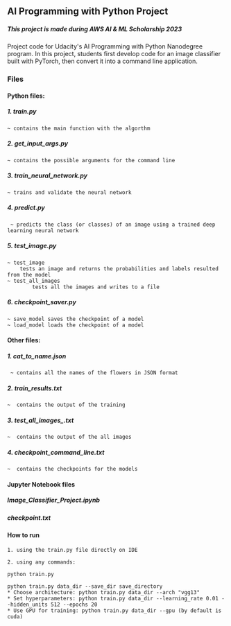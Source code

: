 ## AI Programming with Python Project

##### This project is made during AWS AI & ML Scholarship 2023

Project code for Udacity's AI Programming with Python Nanodegree program. 
In this project, students first develop code for an image classifier built with PyTorch, then convert it into a command line application.

### Files

#### Python files:

##### 1. train.py 
    ~ contains the main function with the algorthm
##### 2. get_input_args.py 
    ~ contains the possible arguments for the command line
##### 3. train_neural_network.py
    ~ trains and validate the neural network
##### 4. predict.py
     ~ predicts the class (or classes) of an image using a trained deep learning neural network
##### 5. test_image.py
    ~ test_image
        tests an image and returns the probabilities and labels resulted from the model
    ~ test_all_images 
            tests all the images and writes to a file
##### 6. checkpoint_saver.py
    ~ save_model saves the checkpoint of a model
    ~ load_model loads the checkpoint of a model

#### Other files:

##### 1. cat_to_name.json 
     ~ contains all the names of the flowers in JSON format
##### 2. train_results.txt
    ~  contains the output of the training
##### 3. test_all_images_<method>.txt
    ~  contains the output of the all images
##### 4. checkpoint<method>_command_line.txt
    ~  contains the checkpoints for the models

#### Jupyter Notebook files
##### Image_Classifier_Project<method>.ipynb
##### checkpoint<method>.txt

#### How to run
    1. using the train.py file directly on IDE

    2. using any commands:

    python train.py
    
    python train.py data_dir --save_dir save_directory 
    * Choose architecture: python train.py data_dir --arch "vgg13" 
    * Set hyperparameters: python train.py data_dir --learning_rate 0.01 --hidden_units 512 --epochs 20 
    * Use GPU for training: python train.py data_dir --gpu (by default is cuda)
